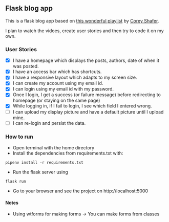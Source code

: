 ## Flask blog app

This is a flask blog app based on [this wonderful playlist](https://www.youtube.com/playlist?list=PL-osiE80TeTs4UjLw5MM6OjgkjFeUxCYH) by [Corey Shafer](https://www.youtube.com/user/schafer5).

I plan to watch the vidoes, create user stories and then try to code it on my own. 

### User Stories
- [x] I have a homepage which displays the posts, authors, date of when it was posted.
- [x] I have an access bar which has shortcuts.
- [x] I have a responsive layout which adapts to my screen size.
- [x] I can create my account using my email id.
- [x] I can login using my email id with my password.
- [x] Once I login, I get a success (or failure message) before redirecting to homepage (or staying on the same page)
- [x] While logging in, if I fail to login, I see which field I entered wrong.
- [ ] I can upload my display picture and have a default picture until I upload mine.
- [ ] I can re-login and persist the data.

### How to run
- Open terminal with the home directory
- Install the dependencies from requirements.txt with:
```
pipenv install -r requirements.txt
```
- Run the flask server using
```
flask run
```
- Go to your browser and see the project on http://localhost:5000

#### Notes
- Using wtforms for making forms -> You can make forms from classes
